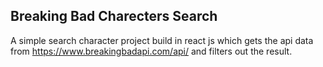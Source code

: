 ## Breaking Bad Charecters Search

A simple search character project build in react js which gets the api data from https://www.breakingbadapi.com/api/ and filters out the result.
